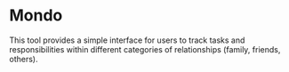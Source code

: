 # Mondo
This tool provides a simple interface for users to track tasks and responsibilities within different categories of relationships (family, friends, others).
